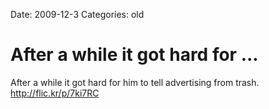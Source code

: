 Date: 2009-12-3
Categories: old

# After a while it got hard for ...

After a while it got hard for him to tell advertising from trash. <a href="http://flic.kr/p/7ki7RC" rel="nofollow">http://flic.kr/p/7ki7RC</a>
